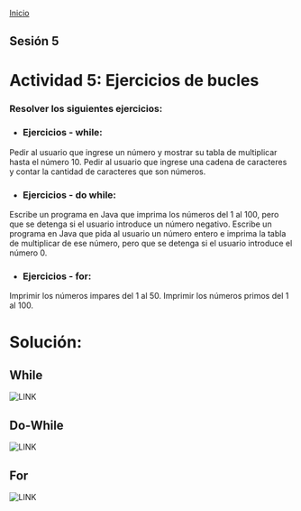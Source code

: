 <!-- No borrar o modificar -->
[Inicio](./index.md)

## Sesión 5 


<!-- Su documentación aquí -->

# Actividad 5: Ejercicios de bucles

### Resolver los siguientes ejercicios:

- ### Ejercicios - while:
Pedir al usuario que ingrese un número y mostrar su tabla de multiplicar hasta el número 10.
Pedir al usuario que ingrese una cadena de caracteres y contar la cantidad de caracteres que son números.

- ### Ejercicios - do while:
Escribe un programa en Java que imprima los números del 1 al 100, pero que se detenga si el usuario introduce un número negativo.
Escribe un programa en Java que pida al usuario un número entero e imprima la tabla de multiplicar de ese número, pero que se detenga si el usuario introduce el número 0.

- ### Ejercicios - for:
Imprimir los números impares del 1 al 50.
Imprimir los números primos del 1 al 100.

# Solución:

## While

![LINK](https://firebasestorage.googleapis.com/v0/b/proyecto-integrador-35564.appspot.com/o/while2.png?alt=media&token=0854d387-8b6d-4d01-a1d7-012b8c1fa056)

## Do-While

![LINK](https://firebasestorage.googleapis.com/v0/b/proyecto-integrador-35564.appspot.com/o/dowhile%202.png?alt=media&token=c21ff862-fc73-4da3-80d0-c69d716ae951)

## For

![LINK](https://firebasestorage.googleapis.com/v0/b/proyecto-integrador-35564.appspot.com/o/for2.png?alt=media&token=fc854cc3-87a8-471d-9482-b3a1ff344728)




